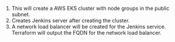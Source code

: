 1. This will create a AWS EKS cluster with node groups in the public subnet.
2. Creates Jenkins server after creating the cluster.
3. A network load balancer will be created for the Jenkins service. Terraform will output the FQDN for the network load balancer.

